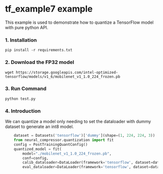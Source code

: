 tf_example7 example
=====================
This example is used to demonstrate how to quantize a TensorFlow model with pure python API.

### 1. Installation
```shell
pip install -r requirements.txt
```

### 2. Download the FP32 model
```shell
wget https://storage.googleapis.com/intel-optimized-tensorflow/models/v1_6/mobilenet_v1_1.0_224_frozen.pb
```

### 3. Run Command
```shell
python test.py
``` 

### 4. Introduction
We can quantize a model only needing to set the dataloader with dummy dataset to generate an int8 model.
```python
    dataset = Datasets('tensorflow')['dummy'](shape=(1, 224, 224, 3))
    from neural_compressor.quantization import fit
    config = PostTrainingQuantConfig()
    quantized_model = fit(
        model="./mobilenet_v1_1.0_224_frozen.pb",
        conf=config,
        calib_dataloader=DataLoader(framework='tensorflow', dataset=dataset),
        eval_dataloader=DataLoader(framework='tensorflow', dataset=dataset))
```